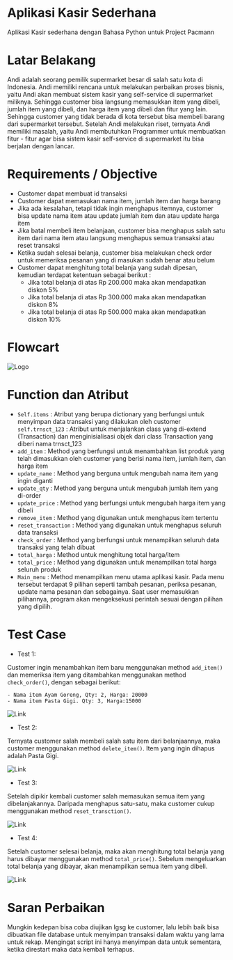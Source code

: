 # Aplikasi Kasir Sederhana
Aplikasi Kasir sederhana dengan Bahasa Python untuk Project Pacmann

# Latar Belakang
Andi adalah seorang pemilik supermarket besar di salah satu kota di Indonesia. Andi memiliki rencana untuk melakukan perbaikan proses bisnis, yaitu Andi akan membuat sistem kasir yang self-service di supermarket miliknya. Sehingga customer bisa langsung memasukkan item yang dibeli, jumlah item yang dibeli, dan harga item yang dibeli dan fitur yang lain.
Sehingga customer yang tidak berada di kota tersebut bisa membeli barang dari supermarket tersebut. Setelah Andi melakukan riset, ternyata Andi memiliki masalah, yaitu Andi membutuhkan Programmer untuk membuatkan fitur - fitur agar bisa sistem kasir self-service di supermarket itu bisa berjalan dengan lancar.

# Requirements / Objective
- Customer dapat membuat id transaksi
- Customer dapat memasukan nama item, jumlah item dan harga barang
- Jika ada kesalahan, tetapi tidak ingin menghapus itemnya, customer bisa update nama item atau update jumlah item dan atau update harga item
- Jika batal membeli item belanjaan, customer bisa menghapus salah satu item dari nama item atau langsung menghapus semua transaksi atau reset transaksi
- Ketika sudah selesai belanja, customer bisa melakukan check order untuk memeriksa pesanan yang di masukan sudah benar atau belum
- Customer dapat menghitung total belanja yang sudah dipesan, kemudian terdapat ketentuan sebagai berikut :
    - Jika total belanja di atas Rp 200.000 maka akan mendapatkan diskon 5%
    - Jika total belanja di atas Rp 300.000 maka akan mendapatkan diskon 8%
    - Jika total belanja di atas Rp 500.000 maka akan mendapatkan diskon 10%
   
# Flowcart
![Logo](https://github.com/ifanislami/python-ifan/blob/main/pictures/Flowchart.png)

# Function dan Atribut
- ```Self.items``` : Atribut yang berupa dictionary yang berfungsi untuk menyimpan data transaksi yang dilakukan oleh customer
```self.trnsct_123``` : Atribut untuk menjalankan class yang di-extend (Transaction) dan menginisialisasi objek dari class Transaction yang diberi nama trnsct_123
- ```add_item``` : Method yang berfungsi untuk menambahkan list produk yang telah dimasukkan oleh customer yang berisi nama item, jumlah item, dan harga item
- ```update_name``` : Method yang berguna untuk mengubah nama item yang ingin diganti
- ```update_qty``` : Method yang berguna untuk mengubah jumlah item yang di-order
- ```update_price``` : Method yang berfungsi untuk mengubah harga item yang dibeli
- ```remove_item``` : Method yang digunakan untuk menghapus item tertentu
- ```reset_transaction``` : Method yang digunakan untuk menghapus seluruh data transaksi
- ```check_order``` : Method yang berfungsi untuk menampilkan seluruh data transaksi yang telah dibuat
- ```total_harga``` : Method untuk menghitung total harga/item
- ```total_price``` : Method yang digunakan untuk menampilkan total harga seluruh produk
- ```Main_menu``` : Method menampilkan menu utama aplikasi kasir. Pada menu tersebut terdapat 9 pilihan seperti tambah pesanan, periksa pesanan, update nama pesanan dan sebagainya. Saat user memasukkan pilihannya, program akan mengeksekusi perintah sesuai dengan pilihan yang dipilih. 

# Test Case
* Test 1:

Customer ingin menambahkan item baru menggunakan method ```add_item()``` dan memeriksa item yang ditambahkan menggunakan method ```check_order()```,  dengan sebagai berikut:

    - Nama item Ayam Goreng, Qty: 2, Harga: 20000
    - Nama item Pasta Gigi. Qty: 3, Harga:15000

![Link](https://github.com/ifanislami/python-ifan/blob/main/pictures/TestCase1.png)

- Test 2:

Ternyata customer salah membeli salah satu item dari belanjaannya, maka customer menggunakan method ```delete_item()```. Item yang ingin dihapus adalah Pasta Gigi.

![Link](https://github.com/ifanislami/python-ifan/blob/main/pictures/TestCase2.png)

- Test 3:

Setelah dipikir kembali customer salah memasukan semua item yang dibelanjakannya. Daripada menghapus satu-satu, maka customer cukup menggunakan method ```reset_transction()```.

![Link](https://github.com/ifanislami/python-ifan/blob/main/pictures/TestCase3.png)

- Test 4:

Setelah customer selesai belanja, maka akan menghitung total belanja yang harus dibayar menggunakan method ```total_price()```. Sebelum mengeluarkan total belanja yang dibayar, akan menampilkan semua item yang dibeli. 

![Link](https://github.com/ifanislami/python-ifan/blob/main/pictures/TestCase4.png)

# Saran Perbaikan
Mungkin kedepan bisa coba diujikan lgsg ke customer, lalu lebih baik bisa dibuatkan file database untuk menyimpan transaksi dalam waktu yang lama untuk rekap. Mengingat script ini hanya menyimpan data untuk sementara, ketika direstart maka data kembali terhapus.
